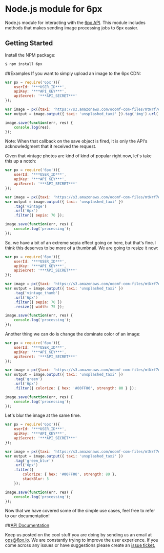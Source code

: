 Node.js module for 6px
======================

Node.js module for interacting with the [6px API](http://6px.io). This module includes methods that makes sending image processing jobs to 6px easier.

## Getting Started

Install the NPM package:
```bash
$ npm install 6px
```
##Examples
If you want to simply upload an image to the 6px CDN:
```javascript
var px = require('6px')({
    userId: '***USER_ID***',
    apiKey: '***API_KEY***',
    apiSecret: '***API_SECRET***'
});

var image = px({taxi: 'https://s3.amazonaws.com/ooomf-com-files/mtNrf7oxS4uSxTzMBWfQ_DSC_0043.jpg'});
var output = image.output({ taxi: 'unsplashed_taxi' }).tag('img').url('6px');

image.save(function(err, res) {
    console.log(res);
});
```
Note: When that callback on the save object is fired, it is only the API's acknowledgment that it received the request.

Given that vintage photos are kind of kind of popular right now, let's take this up a notch:
```javascript
var px = require('6px')({
    userId: '***USER_ID***',
    apiKey: '***API_KEY***',
    apiSecret: '***API_SECRET***'
});

var image = px({taxi: 'https://s3.amazonaws.com/ooomf-com-files/mtNrf7oxS4uSxTzMBWfQ_DSC_0043.jpg'});
var output = image.output({ taxi: 'unsplashed_taxi' })
    .tag('vintage')
    .url('6px')
    .filter({ sepia: 70 });

image.save(function(err, res) {
    console.log('processing');
});
```
So, we have a bit of an extreme sepia effect going on here, but that's fine.  I think this deserves to be more of a thumbnail.  We are going to resize it now:
```javascript
var px = require('6px')({
    userId: '***USER_ID***',
    apiKey: '***API_KEY***',
    apiSecret: '***API_SECRET***'
});

var image = px({taxi: 'https://s3.amazonaws.com/ooomf-com-files/mtNrf7oxS4uSxTzMBWfQ_DSC_0043.jpg'});
var output = image.output({ taxi: 'unsplashed_taxi' })
    .tag('vintage_thumb')
    .url('6px')
    .filter({ sepia: 70 })
    .resize({ width: 75 });

image.save(function(err, res) {
    console.log('processing');
});
```
Another thing we can do is change the dominate color of an image:
```javascript
var px = require('6px')({
    userId: '***USER_ID***',
    apiKey: '***API_KEY***',
    apiSecret: '***API_SECRET***'
});

var image = px({taxi: 'https://s3.amazonaws.com/ooomf-com-files/mtNrf7oxS4uSxTzMBWfQ_DSC_0043.jpg'});
var output = image.output({ taxi: 'unsplashed_taxi' })
    .tag('green')
    .url('6px')
    .filter({ colorize: { hex: '#00FF00', strength: 80 } });

image.save(function(err, res) {
    console.log('processing');
});

```
Let's blur the image at the same time.
```javascript
var px = require('6px')({
    userId: '***USER_ID***',
    apiKey: '***API_KEY***',
    apiSecret: '***API_SECRET***'
});

var image = px({taxi: 'https://s3.amazonaws.com/ooomf-com-files/mtNrf7oxS4uSxTzMBWfQ_DSC_0043.jpg'});
var output = image.output({ taxi: 'unsplashed_taxi' })
    .tag('green_blur')
    .url('6px')
    .filter({
        colorize: { hex: '#00FF00', strength: 80 },
        stackBlur: 5
    });

image.save(function(err, res) {
    console.log('processing');
});
```
Now that we have covered some of the simple use cases, feel free to refer to our documentation!

##[API Documentation](https://github.com/6px-io/6px-api-docs)

Keep us posted on the cool stuff you are doing by sending us an email at <ops@6px.io>. We are constantly trying to improve the user experience. If you come across any issues or have suggestions please create an [issue ticket.](https://github.com/6px-io/6px-node/issues)
